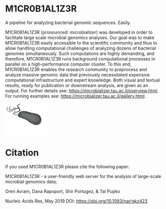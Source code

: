 # M1CR0B1AL1Z3R 
A pipeline for analyzing bacterial genomic sequences. Easily.

M1CR0B1AL1Z3R (pronounced: microbializer) was developed in order to facilitate large scale microbial genomics analyses. Our goal was to make M1CR0B1AL1Z3R easily accessible to the scientific community and thus to allow handling computational challenges of analyzing dozens of bacterial genomes simultaneously. Such computations are highly demanding, and therefore, M1CR0B1AL1Z3R runs background computational processes in parallel on a high-performance computer cluster. To this end, M1CR0B1AL1Z3R enables the research community to preprocess and analyze massive genomic data that previously necessitated expensive computational infrastructure and expert knowledge. Both visual and textual results, ready for publication or downstream analysis, are given as an output. For further details see: https://microbializer.tau.ac.il/overview.html. For running examples see: https://microbializer.tau.ac.il/gallery.html.

<img src="html/pics/logo.gif" width="134" height="100"> 

# Citation 
If you used M1CR0B1AL1Z3R please cite the following paper:

M1CR0B1AL1Z3R - a user-friendly web server for the analysis of large-scale microbial genomics data;

Oren Avram, Dana Rapoport, Shir Portugez, & Tal Pupko

Nucleic Acids Res, May 2019
DOI: https://doi.org/10.1093/nar/gkz423
